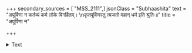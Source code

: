 +++
secondary_sources = [ "MSS_2111",]
jsonClass = "Subhaashita"
text = "अपूर्विणा न कर्तव्यं कर्म लोके विगर्हितम्।  \nकृतपूर्विणस्तु त्यजतो महान् धर्म इति श्रुतिः॥"
title = "अपूर्विणा न"

+++

<details><summary>Text</summary>

अपूर्विणा न कर्तव्यं कर्म लोके विगर्हितम्।  
कृतपूर्विणस्तु त्यजतो महान् धर्म इति श्रुतिः॥
</details>

